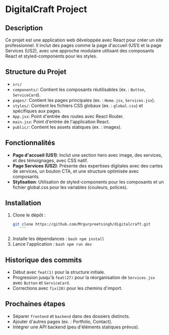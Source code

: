 # DigitalCraft Project

## Description
Ce projet est une application web développée avec React pour créer un site professionnel. Il inclut des pages comme la page d'accueil (US1) et la page Services (US2), avec une approche modulaire utilisant des composants React et styled-components pour les styles.

## Structure du Projet
- `src/`
 - `components/`: Contient les composants réutilisables (ex. : `Button`, `ServiceCard`).
 - `pages/`: Contient les pages principales (ex. : `Home.jsx`, `Services.jsx`).
 - `styles/`: Contient les fichiers CSS globaux (ex. : `global.css`) et spécifiques aux pages.
 - `App.jsx`: Point d'entrée des routes avec React Router.
 - `main.jsx`: Point d'entrée de l'application React.
- `public/`: Contient les assets statiques (ex. : images).

## Fonctionnalités
- **Page d'accueil (US1)**: Inclut une section hero avec image, des services, et des témoignages, avec CSS natif.
- **Page Services (US2)**: Présente des expertises digitales avec des cartes de services, un bouton CTA, et une structure optimisée avec composants.
- **Stylisation**: Utilisation de styled-components pour les composants et un fichier global.css pour les variables (couleurs, polices).

## Installation
1. Clone le dépôt :
     ```bash
     git clone https://github.com/Mrgurpreetsingh/digitalcraft.git
        ```
2. Installe les dépendances :
        ```bash
        npm install
        ```
3. Lance l'application :
        ```bash
        npm run dev
        ```

## Historique des commits
- Début avec `feat(1)` pour la structure initiale.
- Progression jusqu'à `feat(27)` pour la réorganisation de `Services.jsx` avec `Button` et `ServiceCard`.
- Corrections avec `fix(20)` pour les chemins d'import.

## Prochaines étapes
- Séparer `frontend` et `backend` dans des dossiers distincts.
- Ajouter d'autres pages (ex. : Portfolio, Contact).
- Intégrer une API backend (peu d'éléments statiques prévus).


